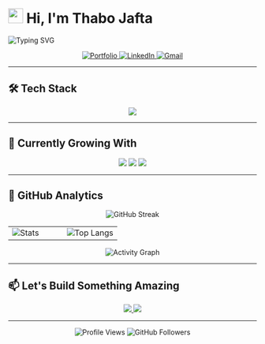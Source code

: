 # <img src="https://media.giphy.com/media/hvRJCLFzcasrR4ia7z/giphy.gif" width="30px"> Hi, I'm Thabo Jafta 

![Typing SVG](https://readme-typing-svg.demolab.com?font=Fira+Code&size=26&pause=1000&color=58A6FF&width=435&lines=%3CEat%2C+Sleep%2C+Code%2F%3E...+Repeat;Full-Stack+Developer;Cloud+Enthusiast;)

<p align="center">
  <a href="https://thabojaftaportfoliox.netlify.app/" target="_blank">
    <img src="https://img.shields.io/badge/Portfolio-FF5722?style=for-the-badge&logo=google-chrome&logoColor=white" alt="Portfolio">
  </a>
  <a href="https://www.linkedin.com/in/thabojafta1" target="_blank">
    <img src="https://img.shields.io/badge/LinkedIn-0077B5?style=for-the-badge&logo=linkedin&logoColor=white" alt="LinkedIn">
  </a>
  <a href="mailto:thvbojafta@gmail.com">
    <img src="https://img.shields.io/badge/Gmail-D14836?style=for-the-badge&logo=gmail&logoColor=white" alt="Gmail">
  </a>
</p>

---

## 🛠️ Tech Stack

<p align="center">
  <a href="https://skillicons.dev">
    <img src="https://skillicons.dev/icons?i=aws,kubernetes,docker,linux,java,spring,python,django,js,react,html,css,postman,figma,git,github&theme=dark&perline=8" />
  </a>
</p>

---

## 🌱 Currently Growing With

<p align="center">
  <img src="https://img.shields.io/badge/-Next.js-000000?style=flat-square&logo=next.js" />
  <img src="https://img.shields.io/badge/-GraphQL-E10098?style=flat-square&logo=graphql" />
  <img src="https://img.shields.io/badge/-Terraform-7B42BC?style=flat-square&logo=terraform" />
</p>

---

## 🚀 GitHub Analytics

<div align="center">
  
  ![GitHub Streak](https://streak-stats.demolab.com?user=thaboxan&theme=github-dark&hide_border=true&date_format=j%20M%5B%20Y%5D)
  
  <table>
    <tr>
      <td width="50%">
        <img src="https://github-readme-stats.vercel.app/api?username=thaboxan&show_icons=true&theme=github_dark&hide_border=true&include_all_commits=true" alt="Stats"/>
      </td>
      <td width="50%">
        <img src="https://github-readme-stats.vercel.app/api/top-langs/?username=thaboxan&layout=compact&theme=github_dark&hide_border=true&langs_count=6" alt="Top Langs"/>
      </td>
    </tr>
  </table>
  
  ![Activity Graph](https://github-readme-activity-graph.vercel.app/graph?username=thaboxan&theme=github-dark&hide_border=true&area=true)
  
</div>

---

## 📫 Let's Build Something Amazing

<p align="center">
  <a href="mailto:thvbojafta@gmail.com">
    <img src="https://img.shields.io/badge/Email%20Me-FF5722?style=for-the-badge&logo=gmail&logoColor=white" />
  </a>
  <a href="https://wa.me/27721701931">
    <img src="https://img.shields.io/badge/WhatsApp-25D366?style=for-the-badge&logo=whatsapp&logoColor=white" />
  </a>
</p>

---

<p align="center">
  <img src="https://komarev.com/ghpvc/?username=thaboxan&label=Profile%20Views&color=58A6FF&style=flat" alt="Profile Views" /> 
  <img src="https://img.shields.io/github/followers/thaboxan?label=Follow&style=social" alt="GitHub Followers" />
</p>

